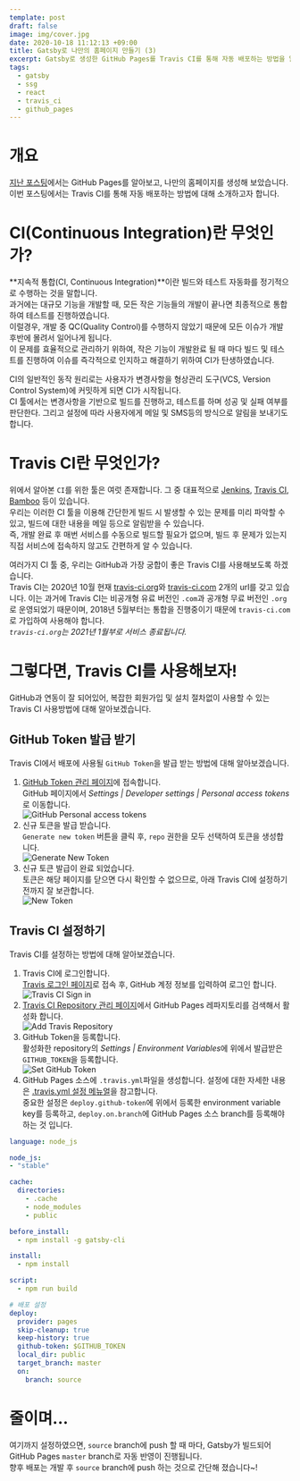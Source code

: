 ```yaml
---
template: post
draft: false
image: img/cover.jpg
date: 2020-10-18 11:12:13 +09:00
title: Gatsby로 나만의 홈페이지 만들기 (3)
excerpt: Gatsby로 생성한 GitHub Pages를 Travis CI를 통해 자동 배포하는 방법을 알아봅니다.
tags:
  - gatsby
  - ssg
  - react
  - travis_ci
  - github_pages
---
```


# 개요
[지난 포스팅](/development/front-end/install-gatsby-2)에서는 GitHub Pages를 알아보고, 나만의 홈페이지를 생성해 보았습니다.  
이번 포스팅에서는 Travis CI를 통해 자동 배포하는 방법에 대해 소개하고자 합니다.

# CI(Continuous Integration)란 무엇인가?
**지속적 통합(CI, Continuous Integration)**이란 빌드와 테스트 자동화를 정기적으로 수행하는 것을 말합니다.  
과거에는 대규모 기능을 개발할 때, 모든 작은 기능들의 개발이 끝나면 최종적으로 통합하여 테스트를 진행하였습니다.  
이럴경우, 개발 중 QC(Quality Control)를 수행하지 않았기 때문에 모든 이슈가 개발 후반에 몰려서 일어나게 됩니다.  
이 문제를 효율적으로 관리하기 위하여, 작은 기능이 개발완료 될 때 마다 빌드 및 테스트를 진행하여 이슈를 즉각적으로 인지하고 해결하기 위하여 CI가 탄생하였습니다.

CI의 일반적인 동작 원리로는 사용자가 변경사항을 형상관리 도구(VCS, Version Control System)에 커밋하게 되면 CI가 시작됩니다.  
CI 툴에서는 변경사항을 기반으로 빌드를 진행하고, 테스트를 하며 성공 및 실패 여부를 판단한다. 그리고 설정에 따라 사용자에게 메일 및 SMS등의 방식으로 알림을 보내기도 합니다.

# Travis CI란 무엇인가?
위에서 알아본 `CI`를 위한 툴은 여럿 존재합니다. 그 중 대표적으로 [Jenkins](https://www.jenkins.io), [Travis CI](https://travis-ci.org), [Bamboo](https://www.atlassian.com/software/bamboo) 등이 있습니다.  
우리는 이러한 CI 툴을 이용해 간단한게 빌드 시 발생할 수 있는 문제를 미리 파악할 수 있고, 빌드에 대한 내용을 메일 등으로 알림받을 수 있습니다.  
즉, 개발 완료 후 매번 서비스를 수동으로 빌드할 필요가 없으며, 빌드 후 문제가 있는지 직접 서비스에 접속하지 않고도 간편하게 알 수 있습니다.  

여러가지 CI 툴 중, 우리는 GitHub과 가장 궁합이 좋은 Travis CI를 사용해보도록 하겠습니다.  
Travis CI는 2020년 10월 현재 [travis-ci.org](https://travis-ci.org)와 [travis-ci.com](https://travis-ci.com) 2개의 url를 갖고 있습니다.
이는 과거에 Travis CI는 비공개형 유료 버전인 `.com`과 공개형 무료 버전인 `.org`로 운영되었기 때문이며, 
2018년 5월부터는 통합을 진행중이기 때문에 `travis-ci.com`로 가입하여 사용해야 합니다.  
*`travis-ci.org`는 2021년 1월부로 서비스 종료됩니다.*  

# 그렇다면, Travis CI를 사용해보자!
GitHub과 연동이 잘 되어있어, 복잡한 회원가입 및 설치 절차없이 사용할 수 있는 Travis CI 사용방법에 대해 알아보겠습니다. 

## GitHub Token 발급 받기
Travis CI에서 배포에 사용될 `GitHub Token`을 발급 받는 방법에 대해 알아보겠습니다.  
1. [GitHub Token 관리 페이지](https://github.com/settings/tokens)에 접속합니다.  
GitHub 페이지에서 *Settings | Developer settings | Personal access tokens*로 이동합니다.  
![GitHub Personal access tokens](img/github-personal-access-tokens.png)  
2. 신규 토큰을 발급 받습니다.  
`Generate new token` 버튼을 클릭 후, `repo` 권한을 모두 선택하여 토큰을 생성합니다.  
![Generate New Token](img/generate-new-token.png)  
3. 신규 토큰 발급이 완료 되었습니다.  
토큰은 해당 페이지를 닫으면 다시 확인할 수 없으므로, 아래 Travis CI에 설정하기 전까지 잘 보관합니다.  
![New Token](img/new-token.png)  

## Travis CI 설정하기
Travis CI를 설정하는 방법에 대해 알아보겠습니다.  
1. Travis CI에 로그인합니다.  
[Travis 로그인 페이지](https://travis-ci.com/signin)로 접속 후, GitHub 계정 정보를 입력하여 로그인 합니다.  
![Travis CI Sign in](img/travis-sign-in.png)  
2. [Travis CI Repository 관리 페이지](https://travis-ci.com/account/repositories)에서 GitHub Pages 레파지토리를 검색해서 활성화 합니다.  
![Add Travis Repository](img/add-travis-repository.png)  
3. GitHub Token을 등록합니다.  
활성화한 repository의 *Settings | Environment Variables*에 위에서 발급받은 `GITHUB_TOKEN`을 등록합니다.  
![Set GitHub Token](img/set-github-token.png)  
4. GitHub Pages 소스에 `.travis.yml`파일을 생성합니다.
설정에 대한 자세한 내용은 [.travis.yml 설정 메뉴얼](https://docs.travis-ci.com/user/deployment/pages)을 참고합니다.  
중요한 설정은 `deploy.github-token`에 위에서 등록한 environment variable key를 등록하고, `deploy.on.branch`에 GitHub Pages 소스 branch를 등록해야 하는 것 입니다.  

```yaml
language: node_js

node_js:
- "stable"

cache:
  directories:
    - .cache
    - node_modules
    - public

before_install:
  - npm install -g gatsby-cli

install:
  - npm install

script:
  - npm run build

# 배포 설정
deploy:
  provider: pages
  skip-cleanup: true
  keep-history: true
  github-token: $GITHUB_TOKEN
  local_dir: public
  target_branch: master
  on:
    branch: source
```

# 줄이며...
여기까지 설정하였으면, `source` branch에 push 할 때 마다, Gatsby가 빌드되어 GitHub Pages `master` branch로 자동 반영이 진행됩니다.  
향후 배포는 개발 후 `source` branch에 push 하는 것으로 간단해 졌습니다~!
